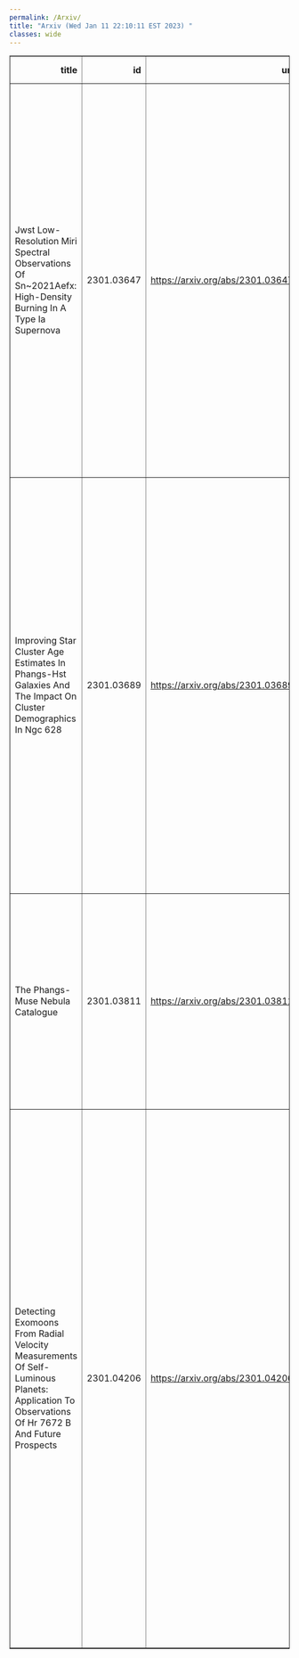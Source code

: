 ```yaml
---
permalink: /Arxiv/
title: "Arxiv (Wed Jan 11 22:10:11 EST 2023) "
classes: wide
---
```

<table border="1" class="dataframe">
  <thead>
    <tr style="text-align: right;">
      <th>title</th>
      <th>id</th>
      <th>url</th>
      <th>authors</th>
      <th>Local Authors</th>
    </tr>
  </thead>
  <tbody>
    <tr>
      <td>Jwst Low-Resolution Miri Spectral Observations Of Sn~2021Aefx:   High-Density Burning In A Type Ia Supernova</td>
      <td>2301.03647</td>
      <td><a href="https://arxiv.org/abs/2301.03647" target="_blank">https://arxiv.org/abs/2301.03647</a></td>
      <td>J. M. Derkacy, C. Ashall, P. Hoeflich, E. Baron, B. J. Shappee, D. Baade, J. Andrews, K. A. Bostroem, P. J. Brown, C. R. Burns, A. Burrow, A. Cikota, T. De Jaeger, A. Do, Y. Dong, I. Dominguez, L. Galbany, E. Y. Hsiao, E. Karamehmetoglu, K. Krisciunas, S. Kumar, J. Lu, T. B. Mera Evans, J. R. Maund, P. Mazzali, K. Medler, N. Morrell, F. Patat, M. M. Phillips, M. Shahbandeh, S. Stangl, C. P. Stevens, M. D. Stritzinger, N. B. Suntzeff, C. M. Telesco, M. A. Tucker, S. Valenti, L. Wang, Y. Yang, S. W. Jha, L. A. Kwok</td>
      <td>Michael Tucker</td>
    </tr>
    <tr>
      <td>Improving Star Cluster Age Estimates In Phangs-Hst Galaxies And The   Impact On Cluster Demographics In Ngc 628</td>
      <td>2301.03689</td>
      <td><a href="https://arxiv.org/abs/2301.03689" target="_blank">https://arxiv.org/abs/2301.03689</a></td>
      <td>Bradley C. Whitmore, Rupali Chandar, Janice C. Lee, Matthew Floyd, Sinan Deger, James Lilly, Rebecca Minsley, David A. Thilker, Médéric Boquien, Daniel A. Dale, Kiana Henny, Fabian Scheuermann, Ashley T. Barnes, Frank Bigiel, Eric Emsellem, Simon Glover, Kathryn Grasha, Brent Groves, Stephen Hannon, Ralf S. Klessen, Kathryn Kreckel, J. M. Diederik Kruijssen, Kirsten L. Larson, Adam Leroy, Angus Mok, Hsi-An Pan, Francesca Pinna, Patricia Sánchez-Blázquez, Eva Schinnerer, Mattia C. Sormani, Elizabeth Watkins, Thomas Williams</td>
      <td>Adam Leroy</td>
    </tr>
    <tr>
      <td>The Phangs-Muse Nebula Catalogue</td>
      <td>2301.03811</td>
      <td><a href="https://arxiv.org/abs/2301.03811" target="_blank">https://arxiv.org/abs/2301.03811</a></td>
      <td>B. Groves, K. Kreckel, F. Santoro, F. Belfiore, E. Zavodnik, E. Congiu, O. V. Egorov, E. Emsellem, K. Grasha, A. Leroy, F. Scheuermann, E. Schinnerer, E. J. Watkins, A. T. Barnes, F. Bigiel, D. A. Dale, S. C. O. Glover, I. Pessa, P. Sanchez-Blazquez, T. G. Williams</td>
      <td>Adam Leroy</td>
    </tr>
    <tr>
      <td>Detecting Exomoons From Radial Velocity Measurements Of Self-Luminous   Planets: Application To Observations Of Hr 7672 B And Future Prospects</td>
      <td>2301.04206</td>
      <td><a href="https://arxiv.org/abs/2301.04206" target="_blank">https://arxiv.org/abs/2301.04206</a></td>
      <td>Jean-Baptiste Ruffio, Katelyn Horstman, Dimitri Mawet, Lee J. Rosenthal, Konstantin Batygin, Jason J. Wang, Maxwell Millar-Blanchaer, Ji Wang, Benjamin J. Fulton, Quinn M. Konopacky, Shubh Agrawal, Lea A. Hirsch, Andrew W. Howard, Sarah Blunt, Eric Nielsen, Ashley Baker, Randall Bartos, Charlotte Z. Bond, Benjamin Calvin, Sylvain Cetre, Jacques-Robert Delorme, Greg Doppmann, Daniel Echeverri, Luke Finnerty, Michael P. Fitzgerald, Nemanja Jovanovic, Ronald López, Emily C. Martin, Evan Morris, Jacklyn Pezzato, Garreth Ruane, Ben Sappey, Tobias Schofield, Andrew Skemer, Taylor Venenciano, J. Kent Wallace, Nicole L. Wallack, Peter Wizinowich, Jerry W. Xuan</td>
      <td>Ji Wang</td>
    </tr>
  </tbody>
</table>